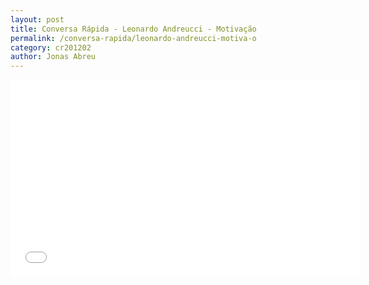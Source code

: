 ```yaml
---
layout: post
title: Conversa Rápida - Leonardo Andreucci - Motivação
permalink: /conversa-rapida/leonardo-andreucci-motiva-o
category: cr201202
author: Jonas Abreu
---
```


<iframe width="560" height="315" src="//www.youtube.com/embed/APss-qhOrx8" frameborder="0" allowfullscreen></iframe>
